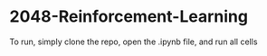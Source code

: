 # 2048-Reinforcement-Learning

To run, simply clone the repo, open the .ipynb file, and run all cells
